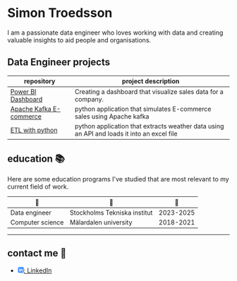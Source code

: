 # Simon Troedsson

I am a passionate data engineer who loves working with data and creating valuable insights to aid people and organisations.

## Data Engineer projects 

| repository                     | project description                                                      |
| ------------------------------ | ------------------------------------------------------------------------ |
| [Power BI Dashboard][pbdash]   | Creating a dashboard that visualize sales data for a company.           |
| [Apache Kafka E-commerce][a]   | python application that simulates E-commerce sales using Apache kafka     |
| [ETL with python][pyetl]       | python application that extracts weather data using an API and loads it into an excel file |


[pbdash]: https://github.com/simontroedsson/PowerBI-Dashboard
[a]: https://github.com/simontroedsson/Apache-kafka-projekt
[pyetl]: https://github.com/simontroedsson/Weather-ETL-with-python

## education :books:

Here are some education programs I've studied that are most relevant to my current field of work.

| :blue_book:                             | :school:                     | :calendar: |
| --------------------------------------- | ---------------------------- | ---------- |
| Data engineer                           | Stockholms Tekniska institut | 2023-2025  |
| Computer science                        | Mälardalen university        | 2018-2021  |

---

## contact me :iphone:

- [![linkedIn icon](assets/linkedIn-icon.png): LinkedIn][linkedin]

[linkedin]: https://www.linkedin.com/in/simontroedsson/
